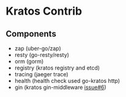 # Kratos Contrib

## Components

- zap (uber-go/zap)
- resty (go-resty/resty)
- orm (gorm)
- registry (kratos registry and etcd)
- tracing (jaeger trace)
- health (health check used go-kratos http)
- gin (kratos gin-middleware [issue#6](https://github.com/go-kratos/gin/issues/6))
